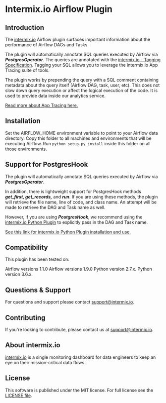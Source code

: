 # Intermix.io Airflow Plugin

## Introduction

The [intermix.io](http://intermix.io) Airflow plugin surfaces important information about the performance of Airflow DAGs and Tasks.

The plugin will automatically annotate SQL queries executed by Airflow via **_PostgresOperator_**.
The queries are annotated with the [intermix.io - Tagging Specification](https://docs.intermix.io/hc/en-us/articles/360003340453-intermix-io-Tagging-Specification). Tagging your SQL allows you to leverage
the intermix.io App Tracing suite of tools.

The plugin works by prepending the query with a SQL comment containing metadata about
the query itself (Airflow DAG, task, user, etc). This does not slow down query execution or affect
the logical execution of the code. It is used to provide data inside our analytics service.


[Read more about App Tracing here.
](https://docs.intermix.io/hc/en-us/articles/360004361073-intermix-io-App-Tracing-Guide)





## Installation

Set the AIRFLOW_HOME environment variable to point to your Airflow data directory.
Copy this folder to all machines and environments that will be executing Airflow.
Run `python setup.py install` inside this folder on all those environments.

## Support for PostgresHook

The plugin will automatically annotate SQL queries executed by Airflow via **_PostgresOperator_**.

In addition, there is lightweight support for PostgresHook methods _**get_first, get_records,**_ and _**run**_.  If you are using these methods,
the plugin will retrieve the file name, line of code, and class name. An attempt will be made to retrieve the DAG and
Task name as well.

However, if you are using **_PostgresHook_**, we recommend using the [intermix.io Python Plugin](https://docs.intermix.io/hc/en-us/articles/360004408853-intermix-io-Python-Plugin) to explicitly pass in
the DAG and Task name.


[See this link for intermix.io Python Plugin installation and use.](https://docs.intermix.io/hc/en-us/articles/360004408853-intermix-io-Python-Plugin)


## Compatibility

This plugin has been tested on:

Airflow versions 1.1.0
Airflow versions 1.9.0
Python version 2.7.x.
Python version 3.6.x.


## Questions & Support

For questions and support please contact support@intermix.io.

## Contributing

If you're looking to contribute, please contact us at support@intermix.io.

## About intermix.io

[intermix.io](http://intermix.io) is a single monitoring dashboard for data engineers to keep an eye on
their mission-critical data flows.


## License

This software is published under the MIT license.  For full license see the [LICENSE file](https://github.com/intermix/airflow-plugin/master/LICENSE).
